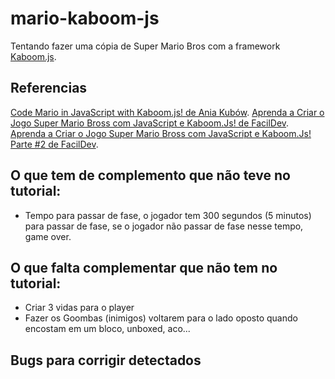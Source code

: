 # mario-kaboom-js

Tentando fazer uma cópia de Super Mario Bros com a framework [Kaboom.js](https://kaboomjs.com/).

## Referencias
[Code Mario in JavaScript with Kaboom.js! de Ania Kubów](https://www.youtube.com/watch?v=2nucjefSr6I).
[Aprenda a Criar o Jogo Super Mario Bross com JavaScript e Kaboom.Js! de FacilDev](https://www.youtube.com/watch?v=CSGgEb7EBwc).
[Aprenda a Criar o Jogo Super Mario Bross com JavaScript e Kaboom.Js! Parte #2 de FacilDev](https://www.youtube.com/watch?v=EforMVpmc1U).

## O que tem de complemento que não teve no tutorial:
- Tempo para passar de fase, o jogador tem 300 segundos (5 minutos) para passar de fase, se o jogador não passar de fase nesse tempo, game over.

## O que falta complementar que não tem no tutorial:
- Criar 3 vidas para o player
- Fazer os Goombas (inimigos) voltarem para o lado oposto quando encostam em um bloco, unboxed, aco...

## Bugs para corrigir detectados